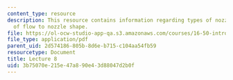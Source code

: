 ```yaml
---
content_type: resource
description: This resource contains information regarding types of nozzles; connection
  of flow to nozzle shape.
file: https://ol-ocw-studio-app-qa.s3.amazonaws.com/courses/16-50-introduction-to-propulsion-systems-spring-2012/3b75070e215e47a890e43d88047d2b0f_MIT16_50S12_lec8.pdf
file_type: application/pdf
parent_uid: 2d574186-805b-8d6e-b715-c104aa54fb59
resourcetype: Document
title: Lecture 8
uid: 3b75070e-215e-47a8-90e4-3d88047d2b0f
---
```

